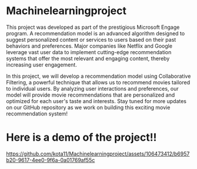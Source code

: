 # Machinelearningproject
This project was developed as part of the prestigious Microsoft Engage program. 
A recommendation model is an advanced algorithm designed to suggest personalized content or services to users based on their past behaviors and preferences.
Major companies like Netflix and Google leverage vast user data to implement cutting-edge recommendation systems that offer the most relevant and engaging content, 
thereby increasing user engagement.

In this project, we will develop a recommendation model using Collaborative Filtering, a powerful technique that allows us to recommend movies tailored to 
individual users. By analyzing user interactions and preferences, our model will provide movie recommendations that are personalized and optimized for each user's 
taste and interests.
Stay tuned for more updates on our GitHub repository as we work on building this exciting movie recommendation system!

# Here is a demo of the project!!

https://github.com/kota11/Machinelearningproject/assets/106473412/b6957b20-9617-4ee0-9f6a-0a01769af55c

